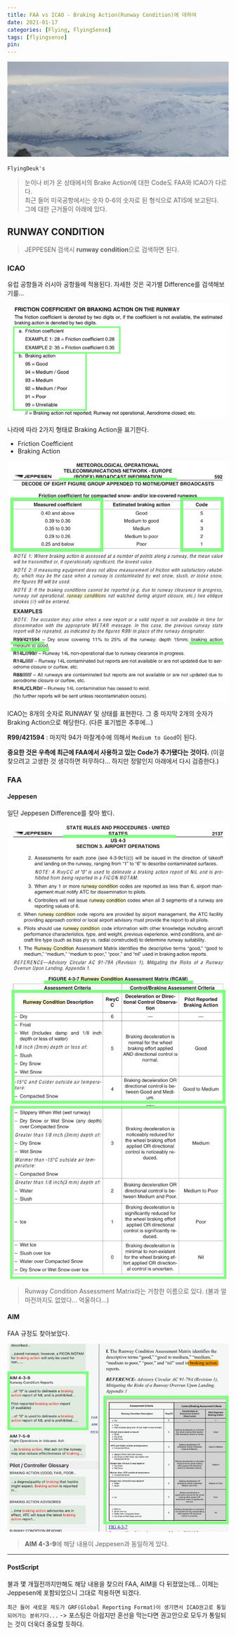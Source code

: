 ```yaml
---
title: FAA vs ICAO - Braking Action(Runway Condition)에 대하여
date: 2021-01-17
categories: [Flying, FlyingSense]
tags: [flyingsense]
pin:
---
```

![brake](/img/flying/sense/faaicao/brake.jpg)

`FlyingDeuk's`
> 눈이나 비가 온 상태에서의 Brake Action에 대한 Code도 FAA와 ICAO가 다르다. <br>
최근 들어 미국공항에서는 숫자 0-6의 숫자로 된 형식으로 ATIS에 보고된다. <br>
그에 대한 근거들이 아래에 있다.

## RUNWAY CONDITION
>JEPPESEN 검색시 **runway condition**으로 검색하면 된다.

### ICAO
유럽 공항들과 러시아 공항들에 적용된다. 자세한 것은 국가별 Difference를 검색해보기를...

![brake](/img/flying/sense/faaicao/jeppeu1.jpg)

나라에 따라 2가지 형태로 Braking Action을 표기한다.
- Friction Coefficient
- Braking Action

![brake](/img/flying/sense/faaicao/jeppeu.jpg)

ICAO는 8개의 숫자로 RUNWAY 및 상태를 표현한다. 그 중 마지막 2개의 숫자가 Braking Action으로 해당한다. (다른 표기법은 추후에...)

**R99/421594** : 마지막 94가 마찰계수에 의해서 `Medium to Good`이 된다.

**중요한 것은 우측에 최근에 FAA에서 사용하고 있는 Code가 추가됐다는 것이다.** (이걸 찾으려고 고생한 것 생각하면 허무하다... 하지만 정말인지 아래에서 다시 검증한다.)

### FAA

#### Jeppesen
일단 Jeppesen Difference를 찾아 봤다.

![brake](/img/flying/sense/faaicao/jeppus.jpg)
![brake](/img/flying/sense/faaicao/jeppus1.jpg)

>Runway Condition Assessment Matrix라는 거창한 이름으로 있다. (불과 얼마전까지도 없었다... 억울하다...)

#### AIM
FAA 규정도 찾아보았다.

![brake](/img/flying/sense/faaicao/aim.jpg)
>**AIM 4-3-9**에 해당 내용이 Jeppesen과 동일하게 있다.

--------

#### PostScript
불과 몇 개월전까지만해도 해당 내용을 찾으러 FAA, AIM을 다 뒤졌었는데... 이제는 Jeppesen에 포함되었으니 그대로 적용하면 되겠다.

`최근 들어 새로운 제도가 GRF(Global Reporting Format)이 생기면서 ICAO권고로 통일되어가는 분위기다...` -> 포스팅은 아쉽지만 혼선을 막는다면 권고안으로 모두가 통일되는 것이 더욱더 중요할 듯하다.  
